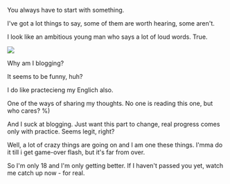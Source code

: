 You always have to start with something. 

I've got a lot things to say, some of them are worth hearing, some aren't.

I look like an ambitious young man who says a lot of loud words. True. 

<img src = "https://images.duckduckgo.com/iu/?u=https%3A%2F%2Fdesigncontest-com-designcontest.netdna-ssl.com%2Fblog%2Fwp-content%2Fuploads%2F2015%2F10%2FLets-get-to-work-meme.jpg&f=1"/>

Why am I blogging? 

It seems to be funny, huh? 

I do like practecieng my Englich also. 

One of the ways of sharing my thoughts. No one is reading this one, but who cares? %)

And I suck at blogging. Just want this part to change, real progress comes only with practice. Seems legit, right?


Well, a lot of crazy things are going on and I am one these things. 
I'mma do it till i get game-over flash, but it's far from over.

So I'm only 18 and I'm only getting better. If I haven't passed you yet, watch me catch up now - for real.